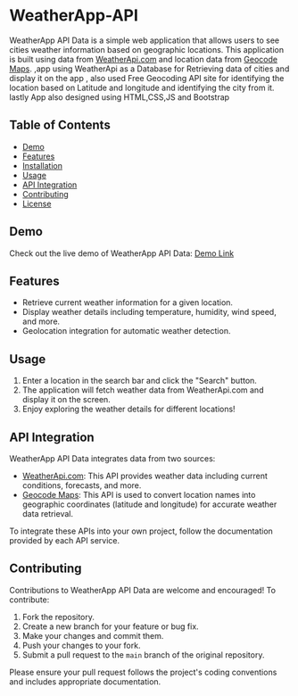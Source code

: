 # WeatherApp-API

WeatherApp API Data is a simple web application that allows users to see cities weather information based on geographic locations. This application is built using data from [WeatherApi.com](https://www.weatherapi.com/) and location data from [Geocode Maps](https://geocode.maps.co/).
,app using WeatherApi as a Database for Retrieving data of cities and display it on the app , also used Free Geocoding API site for identifying the location based on Latitude and longitude and identifying the city from it.
 <br>lastly App also designed using HTML,CSS,JS and Bootstrap
## Table of Contents

- [Demo](#demo)
- [Features](#features)
- [Installation](#installation)
- [Usage](#usage)
- [API Integration](#api-integration)
- [Contributing](#contributing)
- [License](#license)

## Demo

Check out the live demo of WeatherApp API Data: [Demo Link](https://weather-app-api-data.vercel.app/)

## Features

- Retrieve current weather information for a given location.
- Display weather details including temperature, humidity, wind speed, and more.
- Geolocation integration for automatic weather detection.

## Usage

1. Enter a location in the search bar and click the "Search" button.
2. The application will fetch weather data from WeatherApi.com and display it on the screen.
3. Enjoy exploring the weather details for different locations!

## API Integration

WeatherApp API Data integrates data from two sources:

- [WeatherApi.com](https://www.weatherapi.com/): This API provides weather data including current conditions, forecasts, and more.
- [Geocode Maps](https://geocode.maps.co/): This API is used to convert location names into geographic coordinates (latitude and longitude) for accurate weather data retrieval.

To integrate these APIs into your own project, follow the documentation provided by each API service.

## Contributing

Contributions to WeatherApp API Data are welcome and encouraged! To contribute:

1. Fork the repository.
2. Create a new branch for your feature or bug fix.
3. Make your changes and commit them.
4. Push your changes to your fork.
5. Submit a pull request to the `main` branch of the original repository.

Please ensure your pull request follows the project's coding conventions and includes appropriate documentation.
